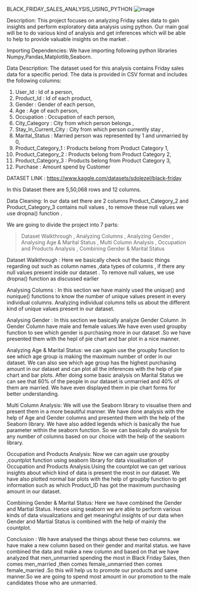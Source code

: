  BLACK_FRIDAY_SALES_ANALYSIS_USING_PYTHON
 ![image](https://github.com/AnnuNITW/BLACK_FRIDAY_SALES_ANALYSIS_USING_PYTHON/assets/115100166/f3b5c083-09a4-4260-8872-54d02b67955e)


Description:
This project focuses on analyzing Friday sales data to gain insights and perform exploratory data analysis using python.
Our main goal will be to do various kind of analysis and get inferences which will be able to help to provide valuable insights on the market .

Importing Dependencies:
We have importing following python libraries Numpy,Pandas,Matplotlib,Seaborn.

Data Description:
The dataset used for this analysis contains Friday sales data for a specific period. The data is provided in CSV format and includes the 
following columns:
 1) User_Id : Id of a person,
 2) Product_Id : Id of each product,
 3) Gender : Gender of each person,
 4) Age : Age of each person,
 5) Occupation : Occupation of each person,
 6) City_Category : City from which person belongs ,
 7) Stay_In_Current_City : City from which person currently stay ,
 8) Marital_Status : Married person was represented by 1 and unmarried by 0,
 9) Product_Category_1 : Products belong from Product Category 1,
 10) Product_Category_2 : Products belong from Product Category 2,
 11) Product_Category_3 : Products belong from Product Category 3,
 12) Purchase : Amount spend by Customer

 DATASET LINK : https://www.kaggle.com/datasets/sdolezel/black-friday    

In this Dataset there are 5,50,068 rows and 12 columns.
 
Data Cleaning:
In our data set there are 2 columns  Product_Category_2 and Product_Category_3 contains null values , to remove these null values we use dropna() 
function .

We are going to divide the project into 7 parts:

> Dataset Walkthrough ,
> Analyzing Columns ,
> Analyzing Gender ,
> Analysing Age & Marital Status ,
> Multi Column Analysis ,
> Occupation and Products Analysis ,
> Combining Gender & Marital Status

Dataset Walkthrough : 
Here we basically check out the basic things regarding out such as column names ,data types of columns , if there any null values present inside 
our dataset . To remove null values,  we use dropna() function as discussed earlier

Analysing Columns : 
In this section we have mainly used the unique() and nunique() functions to know the number of unique values present in every individual columns.
Analyzing individual columns tells us about the different kind of unique values present in our dataset.

Analysing Gender : 
In this section we basically analyze Gender Column .In Gender Column have male and female values.We have even used  groupby function to see which 
gender is purchasing more in our dataset .So we have presented them with the hepl of pie chart and bar plot in a nice manner.

Analyzing Age & Marital Status:
we can again use the groupby function to see which age group is making the maximum number of order in our dataset. We can also see which age group 
has the highest purchasing amount in our dataset and can plot all the inferences with the help of pie chart and bar plots. After doing some basic 
analysis on Marital Status we can see that 60% of the people in our dataset is unmarried and 40% of them are married. We have even displayed them 
in pie chart forms for better understanding.
 
Multi Column Analysis:
We will use the Seaborn library to visualise them and present them in a more beautiful manner. We have done analysis with the help of Age and Gender
columns and presented them with the help of the Seaborn library. We have also added legends which is basically the hue parameter within the seaborn 
function. So we can basically do analysis for any number of columns based on our choice with the help of the seaborn library.

Occupation and Products Analysis:
Now we can again use groupby ,countplot function  using seaborn library  for data visualisation of Occupation and Products Analysis.Using the 
countplot we can get various insights about which kind of data is present the most in our dataset. We have also plotted normal bar plots
with the help of groupby function to get information such as which Product_ID has got the maximum purchasing amount in our dataset.

Combining Gender & Marital Status:
 Here we have combined the Gender and Martial Status. Hence using seaborn we are able to perform various kinds of data visualizations
 and get meaningful insights of our data when Gender and Martial Status is combined with the help of mainly the countplot.
 
 Conclusion :
 We have analysed the things about these two columns. we have make a new column based on their gender and marital status. we have combined the data
 and make a new column and based on that we have analyzed that men_unmarried spending the most in Black Friday Sales, then comes men_married ,then 
 comes female_unmarried then comes female_married .So this will help us to promote our products and same manner.So we are going to spend most amount
 in our promotion to the male candidates those who are unmarried.
 
